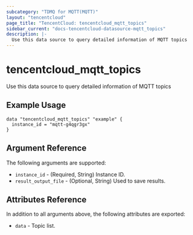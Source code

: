 ```yaml
---
subcategory: "TDMQ for MQTT(MQTT)"
layout: "tencentcloud"
page_title: "TencentCloud: tencentcloud_mqtt_topics"
sidebar_current: "docs-tencentcloud-datasource-mqtt_topics"
description: |-
  Use this data source to query detailed information of MQTT topics
---
```


# tencentcloud_mqtt_topics

Use this data source to query detailed information of MQTT topics

## Example Usage

```hcl
data "tencentcloud_mqtt_topics" "example" {
  instance_id = "mqtt-g4qgr3gx"
}
```

## Argument Reference

The following arguments are supported:

* `instance_id` - (Required, String) Instance ID.
* `result_output_file` - (Optional, String) Used to save results.

## Attributes Reference

In addition to all arguments above, the following attributes are exported:

* `data` - Topic list.


